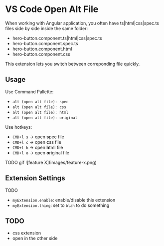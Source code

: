 # VS Code Open Alt File

When working with Angular application, you often have ts|html|css|spec.ts files side by side inside the same folder:

- hero-button.component.ts|html|css|spec.ts
- hero-button.component.spec.ts
- hero-button.component.html
- hero-button.component.css

This extension lets you switch between correponding file quickly.

## Usage

Use Command Pallette:
- `alt (open alt file): spec`
- `alt (open alt file): css`
- `alt (open alt file): html`
- `alt (open alt file): original`

Use hotkeys:
- `CMD+l s` -> open **s**pec file
- `CMD+l c` -> open **c**ss file
- `CMD+l h` -> open **h**tml file
- `CMD+l o` -> open **o**riginal file


TODO gif
\!\[feature X\]\(images/feature-x.png\)

## Extension Settings
TODO
* `myExtension.enable`: enable/disable this extension
* `myExtension.thing`: set to `blah` to do something

## TODO
- css extension
- open in the other side
